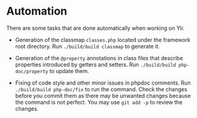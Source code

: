 Automation
==========

There are some tasks that are done automatically when working on Yii:

- Generation of the classmap `classes.php` located under the framework root directory.
  Run `./build/build classmap` to generate it.

- Generation of the `@property` annotations in class files that describe properties introduced by getters and setters.
  Run `./build/build php-doc/property` to update them.

- Fixing of code style and other minor issues in phpdoc comments.
  Run `./build/build php-doc/fix` to run the command.
  Check the changes before you commit them as there may be unwanted changes because the command is not perfect.
  You may use `git add -p` to review the changes.

